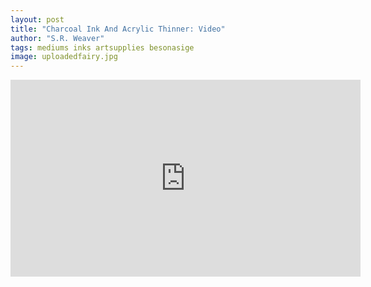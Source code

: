 ```yaml
---
layout: post
title: "Charcoal Ink And Acrylic Thinner: Video"
author: "S.R. Weaver"
tags: mediums inks artsupplies besonasige
image: uploadedfairy.jpg
---
```

<iframe width="560" height="315" sandbox="allow-same-origin allow-scripts allow-popups" title="Charcoal Ink And Acrylic Thinner" src="https://video.ploud.jp/videos/embed/e910ef6b-835b-4193-9338-00336f8acbc5" frameborder="0" allowfullscreen></iframe>
